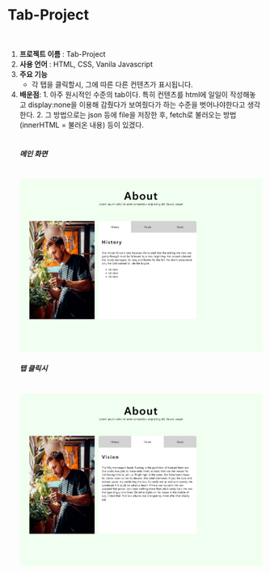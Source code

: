 # Tab-Project
<br>
<ol>
  <li><strong>프로젝트 이름</strong> : Tab-Project</li>
  <li><strong>사용 언어</strong> : HTML, CSS, Vanila Javascript</li>
  <li><strong>주요 기능</strong> 
    <ul>
      <li>각 탭을 클릭할시, 그에 따른 다른 컨텐츠가 표시됩니다.</li>
    </ul>
   </li> 
  <li><strong>배운점</strong>: 
    1. 아주 원시적인 수준의 tab이다. 특히 컨텐츠를 html에 일일이 작성해놓고 display:none을 이용해 감췄다가 보여줬다가 하는 수준을 벗어나야한다고 생각한다.
    2. 그 방법으로는 json 등에 file을 저장한 후, fetch로 불러오는 방법(innerHTML = 불러온 내용) 등이 있겠다.

  <br>
  <br>
  <h5> 메인 화면 </h5>
  <br>
  <img src = "sample1.jpg" width= 520px>
  <h5> 탭 클릭시 </h5>
  <br>
  <img src = "sample2.jpg" width= 520px>

  <br>  
